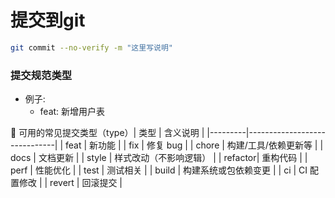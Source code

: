 # 提交到git

```sh
git commit --no-verify -m "这里写说明"
```

### 提交规范类型

- 例子:
  - feat: 新增用户表

📌 可用的常见提交类型（type）| 类型 | 含义说明 | |---------|------------------------------| | feat | 新功能 | | fix | 修复 bug | | chore | 构建/工具/依赖更新等 | | docs | 文档更新 | | style | 样式改动（不影响逻辑） | | refactor| 重构代码 | | perf | 性能优化 | | test | 测试相关 | | build | 构建系统或包依赖变更 | | ci | CI 配置修改 | | revert | 回滚提交 |
